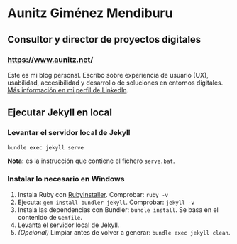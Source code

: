 # Aunitz Giménez Mendiburu
## Consultor y director de proyectos digitales
### https://www.aunitz.net/
Este es mi blog personal. Escribo sobre experiencia de usuario (UX), usabilidad, accesibilidad y desarrollo de soluciones en entornos digitales.
[Más información en mi perfil de LinkedIn](https://www.linkedin.com/in/aunitz/).

## Ejecutar Jekyll en local

### Levantar el servidor local de Jekyll
```console
bundle exec jekyll serve
```

**Nota:** es la instrucción que contiene el fichero `serve.bat`.

### Instalar lo necesario en Windows
1. Instala Ruby con [RubyInstaller](https://rubyinstaller.org/). Comprobar: `ruby -v`
2. Ejecuta: `gem install bundler jekyll`. Comprobar: `jekyll -v`
3. Instala las dependencias con Bundler: `bundle install`. Se basa en el contenido de `Gemfile`.
4. Levanta el servidor local de Jekyll.
5. *(Opcional)* Limpiar antes de volver a generar: `bundle exec jekyll clean`.